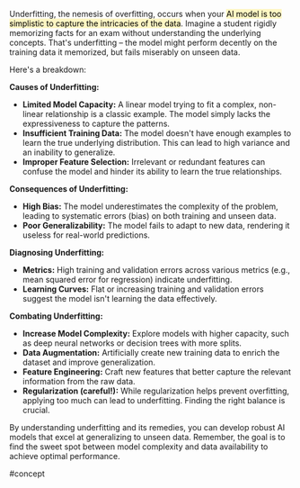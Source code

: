 Underfitting, the nemesis of overfitting, occurs when your <mark style="background: #FFF3A3A6;">AI model is too simplistic to capture the intricacies of the data</mark>. Imagine a student rigidly memorizing facts for an exam without understanding the underlying concepts. That's underfitting – the model might perform decently on the training data it memorized, but fails miserably on unseen data.

Here's a breakdown:

**Causes of Underfitting:**

- **Limited Model Capacity:** A linear model trying to fit a complex, non-linear relationship is a classic example. The model simply lacks the expressiveness to capture the patterns.
- **Insufficient Training Data:** The model doesn't have enough examples to learn the true underlying distribution. This can lead to high variance and an inability to generalize.
- **Improper Feature Selection:** Irrelevant or redundant features can confuse the model and hinder its ability to learn the true relationships.

**Consequences of Underfitting:**

- **High Bias:** The model underestimates the complexity of the problem, leading to systematic errors (bias) on both training and unseen data.
- **Poor Generalizability:** The model fails to adapt to new data, rendering it useless for real-world predictions.

**Diagnosing Underfitting:**

- **Metrics:** High training and validation errors across various metrics (e.g., mean squared error for regression) indicate underfitting.
- **Learning Curves:** Flat or increasing training and validation errors suggest the model isn't learning the data effectively.

**Combating Underfitting:**

- **Increase Model Complexity:** Explore models with higher capacity, such as deep neural networks or decision trees with more splits.
- **Data Augmentation:** Artificially create new training data to enrich the dataset and improve generalization.
- **Feature Engineering:** Craft new features that better capture the relevant information from the raw data.
- **Regularization (careful!):** While regularization helps prevent overfitting, applying too much can lead to underfitting. Finding the right balance is crucial.

By understanding underfitting and its remedies, you can develop robust AI models that excel at generalizing to unseen data. Remember, the goal is to find the sweet spot between model complexity and data availability to achieve optimal performance.

#concept 